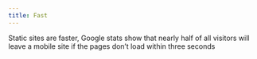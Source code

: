 ```yaml
---
title: Fast
---
```


Static sites are faster, Google stats show that nearly half of all visitors will leave a mobile site if the pages don’t load within three seconds